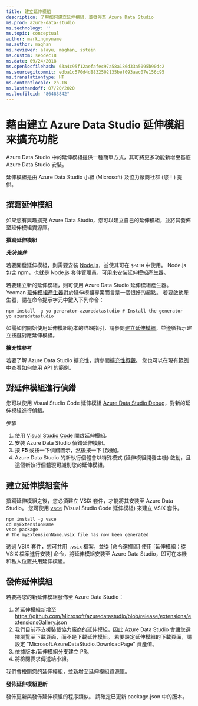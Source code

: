 ```yaml
---
title: 建立延伸模組
description: 了解如何建立延伸模組，並發佈至 Azure Data Studio
ms.prod: azure-data-studio
ms.technology: ''
ms.topic: conceptual
author: markingmyname
ms.author: maghan
ms.reviewer: alayu, maghan, sstein
ms.custom: seodec18
ms.date: 09/24/2018
ms.openlocfilehash: 63a4c95f12aefafec97a58a186d33a5095b90dc2
ms.sourcegitcommit: edba1c570d4d8832502135bef093aac07e156c95
ms.translationtype: HT
ms.contentlocale: zh-TW
ms.lasthandoff: 07/20/2020
ms.locfileid: "86483842"
---
```

# <a name="extend-the-functionality-by-creating-azure-data-studio-extensions"></a>藉由建立 Azure Data Studio 延伸模組來擴充功能

Azure Data Studio 中的延伸模組提供一種簡單方式，其可將更多功能新增至基底 Azure Data Studio 安裝。

延伸模組是由 Azure Data Studio 小組 (Microsoft) 及協力廠商社群 (您！) 提供。


## <a name="author-an-extension"></a>撰寫延伸模組

如果您有興趣擴充 Azure Data Studio，您可以建立自己的延伸模組，並將其發佈至延伸模組資源庫。

**撰寫延伸模組**

***先決條件***

若要開發延伸模組，則需要安裝 [Node.js](https://nodejs.org/)，並使其可在 `$PATH` 中使用。 Node.js 包含 npm，也就是 Node.js 套件管理員，可用來安裝延伸模組產生器。

若要建立新的延伸模組，則可使用 Azure Data Studio 延伸模組產生器。 Yeoman [延伸模組產生器](https://www.npmjs.com/package/generator-azuredatastudio)對於延伸模組專案而言是一個很好的起點。 若要啟動產生器，請在命令提示字元中鍵入下列命令：

```
npm install -g yo generator-azuredatastudio # Install the generator
yo azuredatastudio
```

如需如何開始使用延伸模組範本的詳細指引，請參閱[建立延伸模組](https://docs.microsoft.com/sql/azure-data-studio/tutorial-create-extension?view=sql-server-ver15)，並遵循指示建立按鍵對應延伸模組。

**擴充性參考**

若要了解 Azure Data Studio 擴充性，請參閱[擴充性概觀](extensibility.md)。 您也可以在現有[範例](https://github.com/Microsoft/azuredatastudio/tree/main/samples)中查看如何使用 API 的範例。


## <a name="debug-an-extension"></a>對延伸模組進行偵錯

您可以使用 Visual Studio Code 延伸模組 [Azure Data Studio Debug](https://github.com/kevcunnane/sqlops-debug)，對新的延伸模組進行偵錯。

步驟
1. 使用 [Visual Studio Code](https://code.visualstudio.com/) 開啟延伸模組。
1. 安裝 Azure Data Studio 偵錯延伸模組。
1. 按 **F5** 或按一下偵錯圖示，然後按一下 [啟動]。
1. Azure Data Studio 的新執行個體會以特殊模式 (延伸模組開發主機) 啟動，且這個新執行個體現可識別您的延伸模組。


## <a name="create-an-extension-package"></a>建立延伸模組套件

撰寫延伸模組之後，您必須建立 VSIX 套件，才能將其安裝至 Azure Data Studio。 您可使用 [vsce](https://github.com/Microsoft/vscode-vsce) (Visual Studio Code 延伸模組) 來建立 VSIX 套件。 

```
npm install -g vsce
cd myExtensionName
vsce package
# The myExtensionName.vsix file has now been generated
```

透過 VSIX 套件，您可共用 `.vsix` 檔案，並從 [命令選擇區] 使用 [延伸模組：從 VSIX 檔案進行安裝] 命令，將延伸模組安裝至 Azure Data Studio，即可在本機和私人位置共用延伸模組。


## <a name="publish-an-extension"></a>發佈延伸模組

若要將您的新延伸模組發佈至 Azure Data Studio：

1. 將延伸模組新增至 https://github.com/Microsoft/azuredatastudio/blob/release/extensions/extensionsGallery.json
2. 我們目前不支援裝載協力廠商的延伸模組，因此 Azure Data Studio 會讓您選擇瀏覽至下載頁面，而不是下載延伸模組。 若要設定延伸模組的下載頁面，請設定 "Microsoft.AzureDataStudio.DownloadPage" 資產值。
3. 依據版本/延伸模組分支建立 PR。
4. 將檢閱要求傳送給小組。

我們會檢閱您的延伸模組，並新增至延伸模組資源庫。

**發佈延伸模組更新**

發佈更新與發佈延伸模組的程序類似。 請確定已更新 package.json 中的版本。

